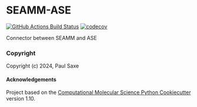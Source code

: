SEAMM-ASE
==============================
[//]: # (Badges)
[![GitHub Actions Build Status](https://github.com/REPLACE_WITH_OWNER_ACCOUNT/seamm_ase/workflows/CI/badge.svg)](https://github.com/REPLACE_WITH_OWNER_ACCOUNT/seamm_ase/actions?query=workflow%3ACI)
[![codecov](https://codecov.io/gh/REPLACE_WITH_OWNER_ACCOUNT/SEAMM-ASE/branch/main/graph/badge.svg)](https://codecov.io/gh/REPLACE_WITH_OWNER_ACCOUNT/SEAMM-ASE/branch/main)


Connector between SEAMM and ASE

### Copyright

Copyright (c) 2024, Paul Saxe


#### Acknowledgements
 
Project based on the 
[Computational Molecular Science Python Cookiecutter](https://github.com/molssi/cookiecutter-cms) version 1.10.
